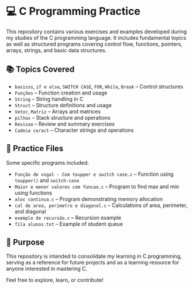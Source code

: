 # 💻 C Programming Practice

This repository contains various exercises and examples developed during my studies of the C programming language. It includes fundamental topics as well as structured programs covering control flow, functions, pointers, arrays, strings, and basic data structures.

## 📚 Topics Covered

- `basicos`, `if e else`, `SWITCH CASE`, `FOR`, `While`, `Break` – Control structures
- `Funções` – Function creation and usage
- `String` – String handling in C
- `Struct` – Structure definitions and usage
- `Vetor`, `Matriz` – Arrays and matrices
- `pilhas` – Stack structure and operations
- `Revisao` – Review and summary exercises
- `Cadeia caract` – Character strings and operations

## 🧪 Practice Files

Some specific programs included:

- `Função de vogal - Com toupper e switch case.c` – Function using `toupper()` and `switch-case`
- `Maior e menor valores com funcao.c` – Program to find max and min using functions
- `aloc continua.c` – Program demonstrating memory allocation
- `cal de area, perimetro e diagonal.c` – Calculations of area, perimeter, and diagonal
- `exemplo de recursão.c` – Recursion example
- `fila alunos.txt` – Example of student queue

## 🎯 Purpose

This repository is intended to consolidate my learning in C programming, serving as a reference for future projects and as a learning resource for anyone interested in mastering C.

Feel free to explore, learn, or contribute!

